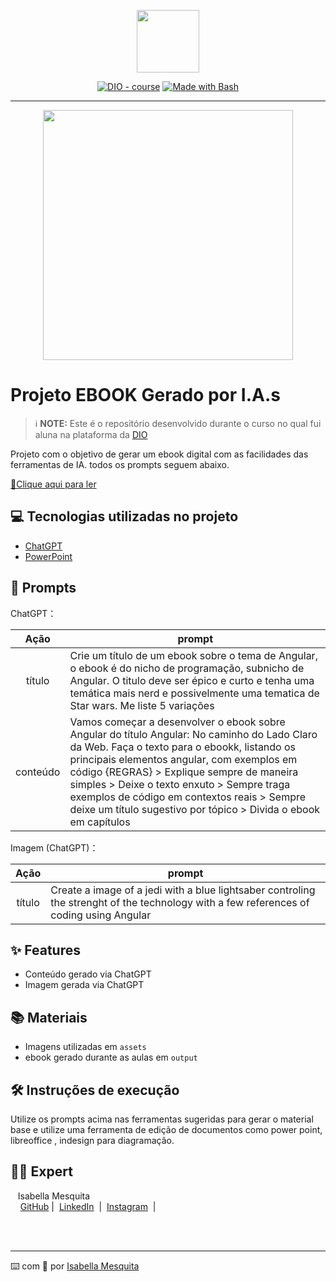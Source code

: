 <p align="center">
    <img width="100" src=".github/assets/banner.png">
</p>


<p align="center">
<a href="https://dio.me/"><img src="https://img.shields.io/badge/DIO-Course-28DA77?logo=youtube" alt="DIO - course"></a>
<a href="https://www.gnu.org/software/bash/" title="Go to Bash homepage"><img src="https://img.shields.io/badge/Prompt-Project-blue?logo=gnu-bash&amp;logoColor=white" alt="Made with Bash"></a></p>

-------


<p align="center">
<img 
    src="./assets/cover2.png"
    width="400"  
/>
</p>

# Projeto EBOOK Gerado por I.A.s


 > ℹ️ **NOTE:** Este é o repositório desenvolvido durante o curso no qual fui aluna na plataforma da [DIO](https://dio.me)

Projeto com o objetivo de gerar um ebook digital com as facilidades das ferramentas de IA. todos os prompts
seguem abaixo.

<a href="https://github.com/felipeAguiarCode/prompts-recipe-to-create-a-ebook/blob/main/output/ebook%20-%20css%20jedi%20output.pdf" title="View PDF now"> 📕Clique aqui para ler</a>

## 💻 Tecnologias utilizadas no projeto

- [ChatGPT](https://chat.openai.com/) 
- [PowerPoint](https://www.microsoft.com/en/microsoft-365/powerpoint)

## 🧠 Prompts


ChatGPT：

|   Ação   | prompt                                                                                                                                                                                                                                                                         |
| :------: | ------------------------------------------------------------------------------------------------------------------------------------------------------------------------------------------------------------------------------------------------------------------------------ |
|  título  | Crie um título de um ebook sobre o tema de Angular, o ebook é do nicho de programação, subnicho de Angular. O titulo deve ser épico e curto e tenha uma temática mais nerd e possivelmente uma tematica de Star wars. Me liste 5 variações                                                       |
| conteúdo | Vamos começar a desenvolver o ebook sobre Angular do título Angular: No caminho do Lado Claro da Web. Faça o texto para o ebookk, listando os principais elementos angular, com exemplos em código {REGRAS} > Explique sempre de maneira simples > Deixe o texto enxuto > Sempre traga exemplos de código em contextos reais > Sempre deixe um título sugestivo por tópico > Divida o ebook em capítulos |


Imagem (ChatGPT)：

|  Ação  | prompt                                                                                 |
| :----: | -------------------------------------------------------------------------------------- |
| título | Create a image of a jedi with a blue lightsaber controling the strenght of the technology with a few references of coding using Angular |

## ✨ Features

- Conteúdo gerado via ChatGPT
- Imagem gerada via ChatGPT

## 📚 Materiais

- Imagens utilizadas em `assets`
- ebook gerado durante as aulas em `output`

## 🛠️ Instruções de execução

Utilize os prompts acima nas ferramentas sugeridas para gerar o material base e utilize uma ferramenta de edição de documentos como power point, libreoffice , indesign para diagramação.

## 👨‍💻 Expert

<p>
    <p>&nbsp&nbsp&nbspIsabella Mesquita<br>
    &nbsp&nbsp&nbsp
    <a href="https://github.com/bellafm">
    GitHub</a>&nbsp;|&nbsp;
    <a href="https://br.linkedin.com/in/isabella-fmesquita">LinkedIn</a>
&nbsp;|&nbsp;
    <a href="https://www.instagram.com/bellafermes/">
    Instagram</a>
&nbsp;|&nbsp;</p>
</p>
<br/><br/>
<p>

---

⌨️ com 💜 por [Isabella Mesquita](https://github.com/bellafm)
